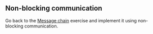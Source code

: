 <!--
SPDX-FileCopyrightText: 2019 CSC - IT Center for Science Ltd. <www.csc.fi>

SPDX-License-Identifier: CC-BY-NC-SA-4.0
-->

## Non-blocking communication

Go back to the [Message chain](../message-chain) exercise and implement it
using non-blocking communication.
